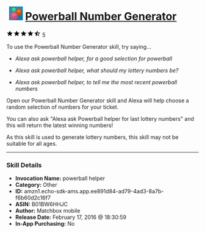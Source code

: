 # &nbsp;<img src="skill_icon" alt="Powerball Number Generator icon" width="36"> [Powerball Number Generator](http://alexa.amazon.com/#skills/amzn1.echo-sdk-ams.app.ee891d84-ad79-4ad3-8a7b-f6b60d2c16f7)
![4.6 stars](../../images/ic_star_black_18dp_1x.png)![4.6 stars](../../images/ic_star_black_18dp_1x.png)![4.6 stars](../../images/ic_star_black_18dp_1x.png)![4.6 stars](../../images/ic_star_black_18dp_1x.png)![4.6 stars](../../images/ic_star_half_black_18dp_1x.png) 5

To use the Powerball Number Generator skill, try saying...

* *Alexa ask powerball helper, for a good selection for powerball*

* *Alexa ask powerball helper, what should my lottery numbers be?*

* *Alexa ask powerball helper, to tell me the most recent powerball numbers*

Open our Powerball Number Generator skill and Alexa will help choose a random selection of numbers for your ticket.

You can also ask "Alexa ask Powerball helper for last lottery numbers" and this will return the latest winning numbers!

As this skill is used to generate lottery numbers, this skill may not be suitable for all ages.

***

### Skill Details

* **Invocation Name:** powerball helper
* **Category:** Other
* **ID:** amzn1.echo-sdk-ams.app.ee891d84-ad79-4ad3-8a7b-f6b60d2c16f7
* **ASIN:** B01BW6HHJC
* **Author:** Matchbox mobile
* **Release Date:** February 17, 2016 @ 18:30:59
* **In-App Purchasing:** No
